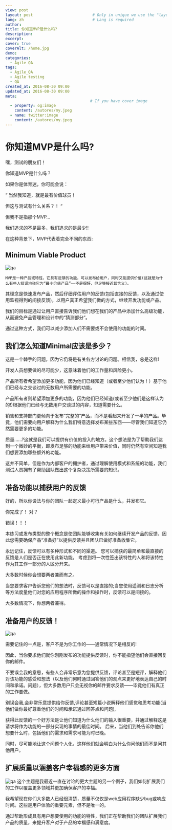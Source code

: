 ```yaml
---
view: post
layout: post                          # Only in unique we use the "layout: post"
lang: zh                              # Lang is required
author: 
title: 你知道MVP是什么吗?
description: 
excerpt: 
cover: true
coverAlt: /home.jpg
demo: 
categories:
  - Agile QA
tags: 
  - Agile_QA
  - Agile testing
  - QA
created_at: 2016-08-30 09:00
updated_at: 2016-08-30 09:00
meta:
                                     # If you have cover image
  - property: og:image
    content: /autores/my.jpeg
  - name: twitter:image
    content: /autores/my.jpeg
---
```


# 你知道MVP是什么吗?
嘿，测试的朋友们！ 

你知道MVP是什么吗？

如果你是体育迷，你可能会说：

“ 当然我知道，就是最有价值球员！ 

但这与测试有什么关系？！ “

但我不是指那个MVP…

我们追求的不是最多，我们追求的是最少!!

在这种背景下，MVP代表着完全不同的东西:

## Minimum Viable Product
![qa](/images/chess-mvp.jpg)

    MVP是一种产品或特性，它具有足够的功能，可以发布给用户，同时又能提供价值(这就是为什么有些人错误地称它为“最小价值产品”——不是很好，但足够接近其含义)。

其理念是快速发布产品，然后仔细评估用户的反馈(包括直接的反馈，以及通过使用监视得到的间接反馈)，以用户真正希望我们做的方式，继续开发功能或产品。

我们的目标是通过让用户直接告诉我们他们想在我们的产品中添加什么高级功能，从而避免产品管理和设计中的“猜测部分”。

通过这种方式，我们可以减少添加人们不需要或不会使用的功能的时间。

## 我们怎么知道Minimal应该是多少？

这是一个棘手的问题，因为它仍将是有关各方讨论的问题。相信我，总是这样!

开发人员想要做的尽可能少，这意味着他们的工作量和风险更小。

产品所有者希望添加更多功能，因为他们已经知道（或者至少他们认为！）基于他们已经与之交谈过的无数用户所需要的功能。

产品所有者则希望添加更多的功能，因为他们已经知道(或者至少他们是这样认为的!)根据他们已经与无数用户交谈过的内容，知道需要什么。

销售和支持部门更倾向于发布“完整的”产品，而不是看起来开发了一半的产品。毕竟，他们需要向用户解释为什么我们特意选择发布某些东西——尽管我们知道它仍然需要更多的功能。

质量……?这就是我们可以提供有价值的投入的地方。这个想法是为了帮助我们达到一个微妙的平衡，即发布足够的功能来给用户带来价值，同时仍然有空间知道我们想要添加哪些额外的功能。

这并不简单，但是作为内部客户的拥护者，通过理解使用模式和系统的功能，我们测试人员拥有了帮助团队做出这个复杂决策所需要的知识。

## 准备功能以捕获用户的反馈

好的，所以你设法与你的团队一起定义最小可行产品是什么，并发布它。


你完成了！ 对？ 

错误！！！

本练习或发布类型的整个概念是使团队能够收集有关如何继续开发产品的反馈，因此您需要确保产品“准备好”以提供反馈并且团队已做好准备收集它。

永远记住，反馈可以有多种形式和不同的渠道。 您可以捕获的最简单和最直接的反馈是人们是否正在使用此新功能。 考虑到将一次性签出该特性的人和将该特性作为其工作一部分的人区分开来。

大多数时候你会想要两者兼而有之。

当您要求客户告诉您他们的想法时，反馈可以是直接的;当您使用遥测和日志分析等方法度量他们对您的应用程序所做的操作和操作时，反馈可以是间接的。

大多数情况下，你想两者兼得。

## 准备用户的反馈！
![qa](/images/feedback-mvp.png)


需要记住的一点是，客户不是为你工作的——通常情况下是相反的!


因此，当你要求他们就你刚刚发布的功能提供反馈时，你不能指望他们会直接回复你的邮件。

不要误会我的意思，有些人会非常乐意为您提供反馈，评论甚至是短评，解释他们对该功能的感受和想法（以及他们何时通过回答他们的观点来更好地表达自己的时间和承诺。问题），但大多数用户只会无视你的邮件要求反馈——毕竟他们有真正的工作要做。

别误会我,会非常乐意提供给你反馈,评论甚至短篇小说解释他们感觉和思考功能(当他们做你最好尊重他们的时间和承诺通过回答点和问题),

获得此反馈的一个好方法是让他们知道为什么他们的输入很重要，并通过解释这是请求将作为功能的一部分实现的事情的最佳时间。 后来，当他们到处告诉你他们想要什么时，包括他们的需求和需求可能为时已晚。

同时，尽可能地让这个问题个人化，这样他们就会明白为什么你问他们而不是问其他用户。

## 扩展质量以涵盖客户幸福感的更多方面

![qa](/images/avatar-mvp.png)
这个主题是我最近一直在讨论的更大主题的另一个例子，我们如何扩展我们的工作以覆盖更多领域并更加确保客户的幸福。

我希望现在你们大多数人已经很清楚，质量不仅仅是web应用程序缺少bug或响应时间。这些是用户体验的重要元素，但不是唯一的。

通过帮助形成具有用户想要使用的功能的特性，我们正在帮助我们的团队扩展我们产品的质量，来提升客户对于产品的幸福感和满意度。


